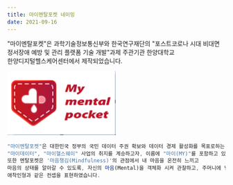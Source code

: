 ```yaml
---
title: 마이멘탈포켓 네이밍
date: 2021-09-16
---
```


"마이멘탈포켓"은 과학기술정보통신부와 한국연구재단의 "포스트코로나 시대 비대면 <br> 정서장애 예방 및 관리 플랫폼 기술 개발"과제 주관기관 한양대학교  <br> 한양디지털헬스케어센터에서 제작되었습니다.

<img src="https://github.com/Rugger12/MyMentalPocket_homepage/blob/master/src/site/images/MyMentalPocket_LOGO.png?raw=true" width="250">

```js
"마이멘탈포켓"은 대한민국 정부의 국민 데이터 주권 확보와 데이터 경제 활성화를 목표로하는
"마이데이터", "마이헬스웨이" 사업의 취지를 계승하고자, 이름에 "마이(MY)"를 포함하고 있습니다.
또한 멘탈포켓은 '마음챙김(Mindfulness)'의 관점에서 내 마음을 온전히 느끼고 
마음의 상태를 알아갈 수 있도록, 자신의 마음(Mental)을 객체화 시켜 관찰하고, 주머니에 넣고 다닐 수 있는
애착인형과 같은 컨셉을 표현하였습니다.
```


